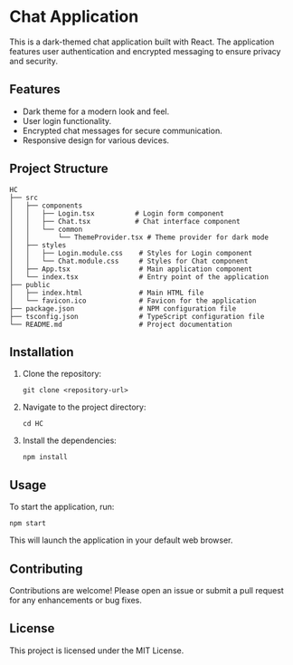 # Chat Application

This is a dark-themed chat application built with React. The application features user authentication and encrypted messaging to ensure privacy and security.

## Features

- Dark theme for a modern look and feel.
- User login functionality.
- Encrypted chat messages for secure communication.
- Responsive design for various devices.

## Project Structure

```
HC
├── src
│   ├── components
│   │   ├── Login.tsx          # Login form component
│   │   ├── Chat.tsx           # Chat interface component
│   │   └── common
│   │       └── ThemeProvider.tsx # Theme provider for dark mode
│   ├── styles
│   │   ├── Login.module.css    # Styles for Login component
│   │   └── Chat.module.css     # Styles for Chat component
│   ├── App.tsx                 # Main application component
│   └── index.tsx               # Entry point of the application
├── public
│   ├── index.html              # Main HTML file
│   └── favicon.ico             # Favicon for the application
├── package.json                # NPM configuration file
├── tsconfig.json               # TypeScript configuration file
└── README.md                   # Project documentation
```

## Installation

1. Clone the repository:
   ```
   git clone <repository-url>
   ```
2. Navigate to the project directory:
   ```
   cd HC
   ```
3. Install the dependencies:
   ```
   npm install
   ```

## Usage

To start the application, run:
```
npm start
```
This will launch the application in your default web browser.

## Contributing

Contributions are welcome! Please open an issue or submit a pull request for any enhancements or bug fixes.

## License

This project is licensed under the MIT License.
